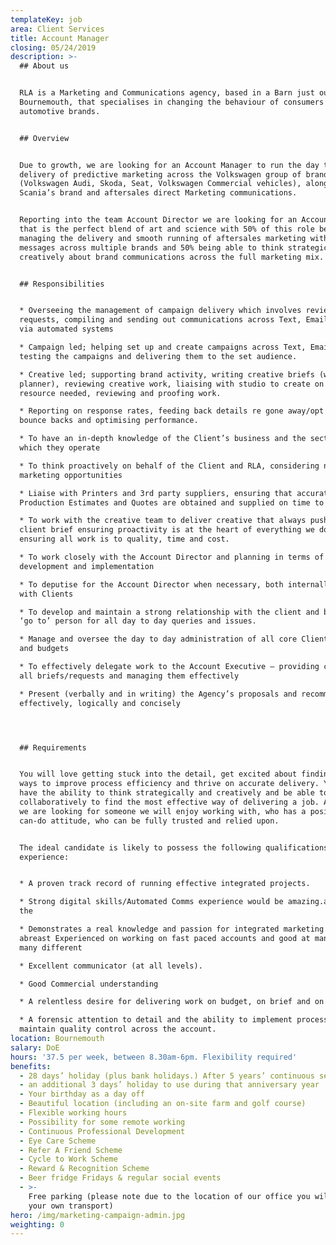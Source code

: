 ```yaml
---
templateKey: job
area: Client Services
title: Account Manager
closing: 05/24/2019
description: >-
  ## About us


  RLA is a Marketing and Communications agency, based in a Barn just outside of
  Bournemouth, that specialises in changing the behaviour of consumers for
  automotive brands.


  ## Overview


  Due to growth, we are looking for an Account Manager to run the day to day
  delivery of predictive marketing across the Volkswagen group of brands
  (Volkswagen Audi, Skoda, Seat, Volkswagen Commercial vehicles), along with
  Scania’s brand and aftersales direct Marketing communications.


  Reporting into the team Account Director we are looking for an Account Manager
  that is the perfect blend of art and science with 50% of this role being about
  managing the delivery and smooth running of aftersales marketing with multiple
  messages across multiple brands and 50% being able to think strategically and
  creatively about brand communications across the full marketing mix. 


  ## Responsibilities


  * Overseeing the management of campaign delivery which involves reviewing data
  requests, compiling and sending out communications across Text, Email and DM,
  via automated systems

  * Campaign led; helping set up and create campaigns across Text, Email and DM,
  testing the campaigns and delivering them to the set audience.

  * Creative led; supporting brand activity, writing creative briefs (with the
  planner), reviewing creative work, liaising with studio to create on creative
  resource needed, reviewing and proofing work.

  * Reporting on response rates, feeding back details re gone away/opt out and
  bounce backs and optimising performance. 

  * To have an in-depth knowledge of the Client’s business and the sector in
  which they operate

  * To think proactively on behalf of the Client and RLA, considering new
  marketing opportunities

  * Liaise with Printers and 3rd party suppliers, ensuring that accurate
  Production Estimates and Quotes are obtained and supplied on time to client

  * To work with the creative team to deliver creative that always pushes the
  client brief ensuring proactivity is at the heart of everything we do and
  ensuring all work is to quality, time and cost.

  * To work closely with the Account Director and planning in terms of strategy
  development and implementation

  * To deputise for the Account Director when necessary, both internally and
  with Clients

  * To develop and maintain a strong relationship with the client and become the
  ‘go to’ person for all day to day queries and issues.

  * Manage and oversee the day to day administration of all core Client projects
  and budgets

  * To effectively delegate work to the Account Executive – providing clarity on
  all briefs/requests and managing them effectively

  * Present (verbally and in writing) the Agency’s proposals and recommendations
  effectively, logically and concisely




  ## Requirements


  You will love getting stuck into the detail, get excited about finding new
  ways to improve process efficiency and thrive on accurate delivery. You will
  have the ability to think strategically and creatively and be able to work
  collaboratively to find the most effective way of delivering a job. Above all
  we are looking for someone we will enjoy working with, who has a positive
  can-do attitude, who can be fully trusted and relied upon. 


  The ideal candidate is likely to possess the following qualifications /
  experience:


  * A proven track record of running effective integrated projects. 

  * Strong digital skills/Automated Comms experience would be amazing.articulate
  the 

  * Demonstrates a real knowledge and passion for integrated marketing and keeps
  abreast Experienced on working on fast paced accounts and good at managing
  many different 

  * Excellent communicator (at all levels).

  * Good Commercial understanding 

  * A relentless desire for delivering work on budget, on brief and on time.

  * A forensic attention to detail and the ability to implement process to
  maintain quality control across the account.
location: Bournemouth
salary: DoE
hours: '37.5 per week, between 8.30am-6pm. Flexibility required'
benefits:
  - 28 days’ holiday (plus bank holidays.) After 5 years’ continuous service
  - an additional 3 days’ holiday to use during that anniversary year
  - Your birthday as a day off
  - Beautiful location (including an on-site farm and golf course)
  - Flexible working hours
  - Possibility for some remote working
  - Continuous Professional Development
  - Eye Care Scheme
  - Refer A Friend Scheme
  - Cycle to Work Scheme
  - Reward & Recognition Scheme
  - Beer fridge Fridays & regular social events
  - >-
    Free parking (please note due to the location of our office you will need
    your own transport)
hero: /img/marketing-campaign-admin.jpg
weighting: 0
---
```


